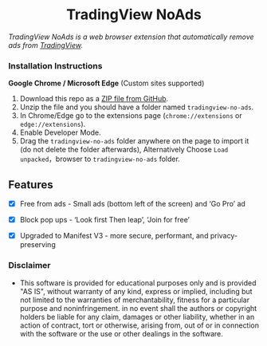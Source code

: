 <h1 align="center">TradingView NoAds</h1>

*TradingView NoAds is a web browser extension that automatically remove ads from  [TradingView](https://tradingview.com).*

### Installation Instructions
**Google Chrome / Microsoft Edge** (Custom sites supported)
1. Download this repo as a [ZIP file from GitHub](https://github.com/krishnanunnijs/tradingview-no-ads/archive/refs/heads/master.zip).
1. Unzip the file and you should have a folder named `tradingview-no-ads`.
1. In Chrome/Edge go to the extensions page (`chrome://extensions` or `edge://extensions`).
1. Enable Developer Mode.
1. Drag the `tradingview-no-ads` folder anywhere on the page to import it (do not delete the folder afterwards), Alternatively Choose `Load unpacked`，browser to `tradingview-no-ads` folder.

## Features

- [x] Free from ads - Small ads (bottom left of the screen) and ‘Go Pro’ ad
- [x] Block pop ups - ‘Look first Then leap’, ‘Join for free’
- [x] Upgraded to Manifest V3 - more secure, performant, and privacy-preserving


### Disclaimer
* This software is provided for educational purposes only and
is provided "AS IS", without warranty of any kind, express or
implied, including but not limited to the warranties of merchantability,
fitness for a particular purpose and noninfringement. in no event shall the
authors or copyright holders be liable for any claim, damages or other
liability, whether in an action of contract, tort or otherwise, arising from,
out of or in connection with the software or the use or other dealings in the
software.
